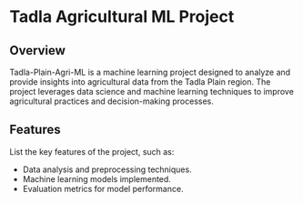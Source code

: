 # Tadla Agricultural ML Project

## Overview

Tadla-Plain-Agri-ML is a machine learning project designed to analyze and provide insights into agricultural data from the Tadla Plain region. The project leverages data science and machine learning techniques to improve agricultural practices and decision-making processes.

## Features
List the key features of the project, such as:
- Data analysis and preprocessing techniques.
- Machine learning models implemented.
- Evaluation metrics for model performance.


